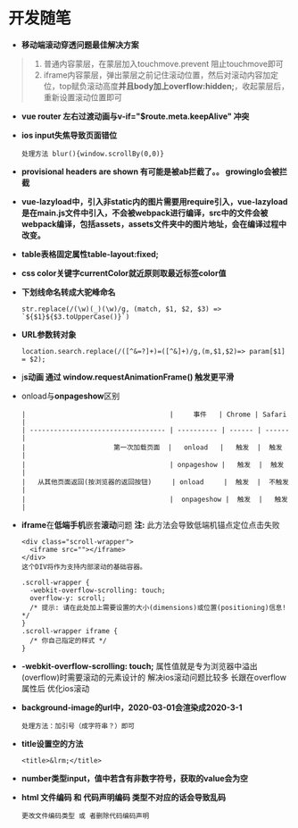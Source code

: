 # 开发随笔

- **移动端滚动穿透问题最佳解决方案**

> 1. 普通内容蒙层，在蒙层加入touchmove.prevent 阻止touchmove即可
> 2. iframe内容蒙层，弹出蒙层之前记住滚动位置，然后对滚动内容加定位，top赋负滚动高度**并且body加上overflow:hidden;**，收起蒙层后，重新设置滚动位置即可

- **vue router 左右过渡动画与v-if="$route.meta.keepAlive" 冲突**

- **ios input失焦导致页面错位**

      处理方法 blur(){window.scrollBy(0,0)}

- **provisional headers are shown 有可能是被ab拦截了。。 growingIo会被拦截**

- **vue-lazyload中，引入非static内的图片需要用require引入，vue-lazyload是在main.js文件中引入，不会被webpack进行编译，src中的文件会被webpack编译，包括assets，assets文件夹中的图片地址，会在编译过程中改变。**

- **table表格固定属性table-layout:fixed;**

- **css color关键字currentColor就近原则取最近标签color值**

- **下划线命名转成大驼峰命名**

      str.replace(/(\w)(_)(\w)/g, (match, $1, $2, $3) => `${$1}${$3.toUpperCase()}`)

- **URL参数转对象**

      location.search.replace(/([^&=?]+)=([^&]+)/g,(m,$1,$2)=> param[$1] = $2);

- j**s动画 通过 window.requestAnimationFrame() 触发更平滑**

- onload与**onpageshow**区别

      |                                    |     事件   | Chrome | Safari |
      | ---------------------------------- | ---------- | ------ | ------ |
      |                      第一次加载页面  |   onload   |   触发  |  触发  |
      |                                    | onpageshow |   触发  |  触发   |
      |   从其他页面返回(按浏览器的返回按钮)     | onload     |  触发  |  不触发  |
      |                                    |  onpageshow |  触发  |   触发  |

- **iframe**在**低端手机**嵌套**滚动**问题 **注:** 此方法会导致低端机锚点定位点击失败

      <div class="scroll-wrapper">
        <iframe src=""></iframe>
      </div>
      这个DIV将作为支持内部滚动的基础容器。
      
      .scroll-wrapper {
        -webkit-overflow-scrolling: touch;
        overflow-y: scroll;
        /* 提示: 请在此处加上需要设置的大小(dimensions)或位置(positioning)信息! */
      }
      .scroll-wrapper iframe {
        /* 你自己指定的样式 */
      }

- **-webkit-overflow-scrolling: touch;** 属性值就是专为浏览器中溢出(overflow)时需要滚动的元素设计的 解决ios滚动问题比较多 长跟在overflow属性后 优化ios滚动


- **background-image的url中，2020-03-01会渲染成2020-3-1**
      
      处理方法：加引号（成字符串？）即可

- **title设置空的方法**

      <title>&lrm;</title>
      
- **number类型input，值中若含有非数字符号，获取的value会为空**

- **html 文件编码 和 代码声明编码 类型不对应的话会导致乱码**

      更改文件编码类型 或 者删除代码编码声明

